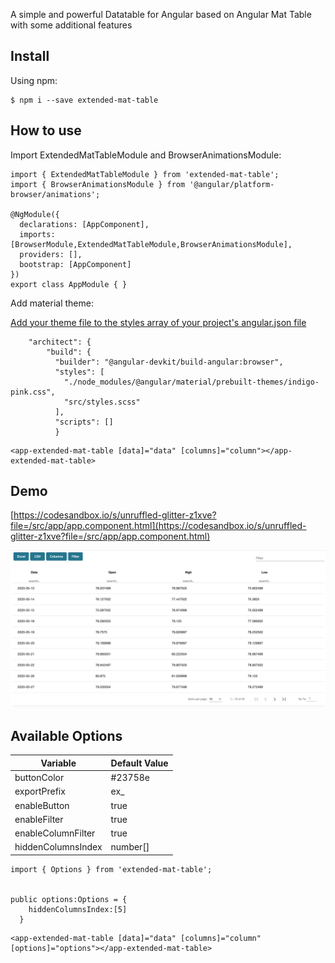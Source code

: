 A simple and powerful Datatable for Angular based on Angular Mat Table with some additional features
## Install

Using npm:
```
$ npm i --save extended-mat-table
```

## How to use

Import ExtendedMatTableModule and BrowserAnimationsModule:
```
import { ExtendedMatTableModule } from 'extended-mat-table';
import { BrowserAnimationsModule } from '@angular/platform-browser/animations';

@NgModule({
  declarations: [AppComponent],
  imports: [BrowserModule,ExtendedMatTableModule,BrowserAnimationsModule],
  providers: [],
  bootstrap: [AppComponent]
})
export class AppModule { }
```

Add material theme:

[Add your theme file to the styles array of your project's angular.json file](https://angular.io/guide/workspace-config#styles-and-scripts-configuration)
```
    "architect": {
        "build": {
          "builder": "@angular-devkit/build-angular:browser",
          "styles": [
            "./node_modules/@angular/material/prebuilt-themes/indigo-pink.css",
            "src/styles.scss"
          ],
          "scripts": []
          }

```

```
<app-extended-mat-table [data]="data" [columns]="column"></app-extended-mat-table>
```

## Demo

[https://codesandbox.io/s/unruffled-glitter-z1xve?file=/src/app/app.component.html](https://codesandbox.io/s/unruffled-glitter-z1xve?file=/src/app/app.component.html)

![Image of Demo](https://github.com/kerrexwong/ExtendedMatTable/raw/main/src/assets/screenshot.png)



## Available Options


| Variable           | Default Value |
|--------------------|---------------|
| buttonColor        | #23758e       |
| exportPrefix       | ex_           |
| enableButton       | true          |
| enableFilter       | true          |
| enableColumnFilter | true          |
| hiddenColumnsIndex | number[]      |


```
import { Options } from 'extended-mat-table';


public options:Options = {
    hiddenColumnsIndex:[5]
  }
```

```
<app-extended-mat-table [data]="data" [columns]="column" [options]="options"></app-extended-mat-table>
```